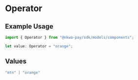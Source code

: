 # Operator

## Example Usage

```typescript
import { Operator } from "@nkwa-pay/sdk/models/components";

let value: Operator = "orange";
```

## Values

```typescript
"mtn" | "orange"
```